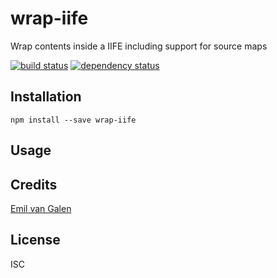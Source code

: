 # wrap-iife

Wrap contents inside a IIFE including support for source maps

[![build status](https://secure.travis-ci.org/evangalen/wrap-iife.svg)](http://travis-ci.org/evangalen/wrap-iife)
[![dependency status](https://david-dm.org/evangalen/wrap-iife.svg)](https://david-dm.org/evangalen/wrap-iife)

## Installation

```
npm install --save wrap-iife
```

## Usage

## Credits
[Emil van Galen](https://github.com/evangalen/)

## License

ISC
